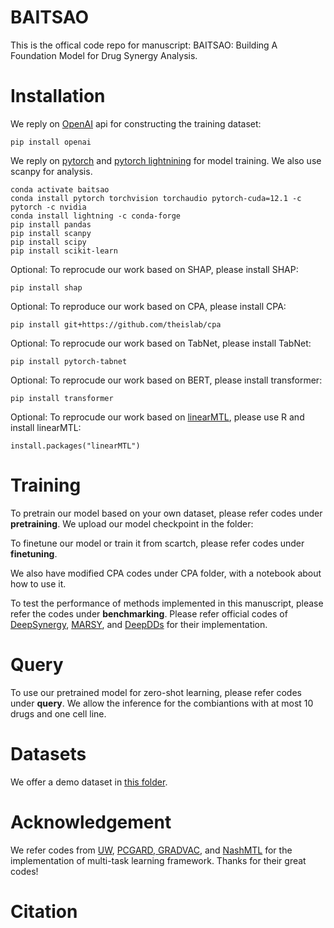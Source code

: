 # BAITSAO

This is the offical code repo for manuscript: BAITSAO: Building A Foundation Model for Drug Synergy Analysis.

# Installation

We reply on [OpenAI](https://openai.com/) api for constructing the training dataset:

```
pip install openai
```

We reply on [pytorch](https://pytorch.org/get-started/locally/) and [pytorch lightnining](https://lightning.ai/docs/pytorch/stable/) for model training. We also use scanpy for analysis.

```
conda activate baitsao
conda install pytorch torchvision torchaudio pytorch-cuda=12.1 -c pytorch -c nvidia
conda install lightning -c conda-forge
pip install pandas
pip install scanpy
pip install scipy
pip install scikit-learn
```

Optional: To reprocude our work based on SHAP, please install SHAP:

```
pip install shap
```

Optional: To reproduce our work based on CPA, please install CPA:

```
pip install git+https://github.com/theislab/cpa
```

Optional: To reprocude our work based on TabNet, please install TabNet:

```
pip install pytorch-tabnet
```

Optional: To reprocude our work based on BERT, please install transformer:

```
pip install transformer
```

Optional: To reprocude our work based on [linearMTL](https://github.com/tohein/linearMTL), please use R and install linearMTL:

```
install.packages("linearMTL")
```

# Training

To pretrain our model based on your own dataset, please refer codes under **pretraining**. We upload our model checkpoint in the folder:

To finetune our model or train it from scartch, please refer codes under **finetuning**.

We also have modified CPA codes under CPA folder, with a notebook about how to use it.

To test the performance of methods implemented in this manuscript, please refer the codes under **benchmarking**. Please refer official codes of [DeepSynergy](https://github.com/KristinaPreuer/DeepSynergy/tree/master), [MARSY](https://github.com/Emad-COMBINE-lab/MARSY), and [DeepDDs](https://github.com/Sinwang404/DeepDDs) for their implementation.


# Query

To use our pretrained model for zero-shot learning, please refer codes under **query**. We allow the inference for the combiantions with at most 10 drugs and one cell line.  


# Datasets

We offer a demo dataset in [this folder](https://drive.google.com/drive/folders/1ZtfbJYSMnZH6HTUqbOlJBfiNkD5-9pIY?usp=sharing).

# Acknowledgement

We refer codes from [UW](https://github.com/Mikoto10032/AutomaticWeightedLoss), [PCGARD, GRADVAC](https://github.com/anzeyimana/Pytorch-PCGrad-GradVac-AMP-GradAccum), and [NashMTL](https://github.com/AvivNavon/nash-mtl) for the implementation of multi-task learning framework. Thanks for their great codes!


# Citation
